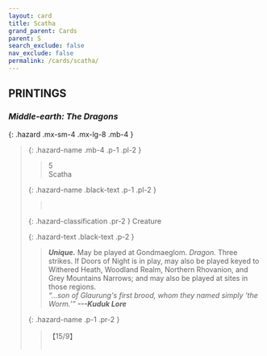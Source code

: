 ```yaml
---
layout: card
title: Scatha
grand_parent: Cards
parent: S
search_exclude: false
nav_exclude: false
permalink: /cards/scatha/
---
```


## PRINTINGS


### _Middle-earth: The Dragons_

{: .hazard .mx-sm-4 .mx-lg-8 .mb-4 }
> {: .hazard-name .mb-4 .p-1 .pl-2 }
> > <div class="hazard-mp">5</div>
> > <div class="card-name">Scatha</div>
>
> {: .hazard-name .black-text .p-1 .pl-2 }
> > &nbsp;
>
> {: .hazard-classification .pr-2 }
> Creature
>
> {: .hazard-text .black-text .p-2 }
> > _**Unique.**_ May be played at Gondmaeglom. _Dragon._ Three strikes. If Doors of Night is in play, may also be played keyed to Withered Heath, Woodland Realm, Northern Rhovanion, and Grey Mountains Narrows; and may also be played at sites in those regions. <br>_“...son of Glaurung's first brood, whom they named simply 'the Worm.’”_ ***---&#65279;Kuduk Lore*** 
>
> {: .hazard-name .p-1 .pr-2 }
> > <div class="card-shield">【15/9】</div>
> > <div class="card-corruption">&nbsp;</div>
